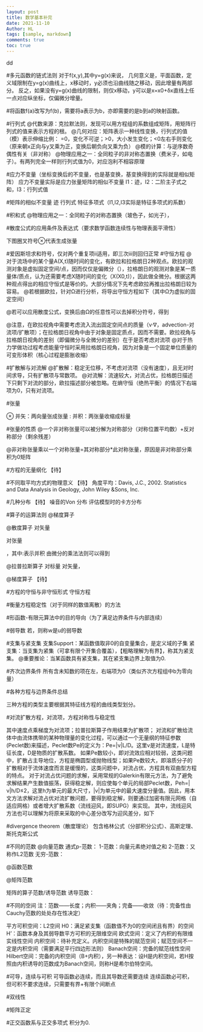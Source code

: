 ```yaml
---
layout: post
title: 数学基本补完
date: 2021-11-10
Author: HL 
tags: [sample, markdown]
comments: true
toc: true
---
```


dd


#多元函数的链式法则
对于f(x,y),其中y=g(x)来说，
几何意义是，平面函数，定义域限制在y=g(x)曲线上，x移动时，y必须也沿曲线随之移动，因此增量有两部分。
反之，如果没有y=g(x)曲线的限制，则仅x移动，y可以是x=x0+δx直线上任一点对应纵坐标，仅偏微分增量。

#将函数f(a)改写为f(b)，需要将a表示为b，亦即需要的是b到a的映射函数。

#行列式
@代数来源：克拉默法则，发现可以用方程组的系数组成矩阵，用矩阵行列式的值来表示方程的根。
@几何对应：矩阵表示一种线性变换，行列式的值（模）表示伸缩比例：
=0，变化不可逆；>0，大小发生变化；<0左右手则变化（原来朝x正向与y叉乘为正，变换后朝负向叉乘为负）
@模的计算：与逆序数奇偶性有关（非对称）
@物理应用之一：全同粒子的非对称态置换（费米子，如电子）。有两列完全一样则行列式值为0，对应泡利不相容原理

#应力不变量（坐标变换后的不变量，也是基变换，基变换得到的实际就是相似矩阵）
应力不变量实际是应力张量矩阵的相似不变量
I1：迹，I2：二阶主子式之和，I3：行列式值

#矩阵的相似不变量
迹
行列式
特征多项式（I1,I2,I3实际是特征多项式的系数）

#积和式
@物理应用之一：全同粒子的对称态置换（玻色子，如光子），

#散度公式的应用条件及表达式（要求数学函数连续性与物理表面平滑性）

下图圈叉符号⊗代表生成张量


#爱因斯坦求和符号，仅对两个重复项ii适用，即三次iii则回归正常
#守恒方程
@对于流场中的某个量A(X,t)随时间的变化，有欧拉和拉格朗日2种观点。欧拉的观测对象是虚拟固定空间/点，因而仅仅是偏微分（），拉格朗日的观测对象是某一质量体/质点，认为还需要考虑X随时间的变化（X(X0,t)），因此做全微分。根据这两种观点得出的相应守恒式是等价的。大部分情况下先考虑欧拉再推出拉格朗日较为容易。
@若根据欧拉，针对Ω进行分析，将导出守恒方程如下（其中Ω为虚拟的固定空间）

@若可以应用散度公式，变换后由Ω的任意性可以去掉积分符号，得到

@注意，在欧拉视角中需要考虑流入流出固定空间点的质量（v·∇，advection-对流项/扩散项）；在拉格朗日视角中由于对象是固定质点，因而不需要。欧拉视角与拉格朗日视角的差别（即偏微分与全微分的差别）在于是否考虑对流项
@对于热力学做功过程考虑能量守恒时采用拉格朗日视角，因为对象是一个固定单位质量的可变形体积（核心过程是膨胀收缩）

#扩散解与对流解
@扩散解：稳定无位移，不考虑对流项（没有速度），且无对时间求导，只有扩散项与常数项。
@对流解：流速较大，对流占优，拉格朗日描述下只剩下对流的部分，欧拉描述部分被忽略。在熵守恒（绝热平衡）的情况下右端项为0，只有对流项。


#张量

⊗ 并矢：两向量张成张量
:  并积：两张量收缩成标量

#张量的性质
@一个非对称张量可以被分解为对称部分（对称位置平均数）+反对称部分（剩余残差）

@非对称张量乘以一个对称张量=其对称部分*此对称张量，原因是非对称部分乘积为0矩阵




#方程的无量纲化
【待】

#不同取平均方式的物理意义
【待】
角度平均：Davis, J.C., 2002. Statistics and Data Analysis in Geology, John Wiley &Sons, Inc.

#几种分布
【待】
噪音的Von 分布
评估模型时的卡方分布

#算子的运算法则
@梯度算子

@散度算子
对矢量

对张量

，其中:表示并积
由微分的乘法法则可以得到


@拉普拉斯算子
对标量
对矢量，

@梯度算子
【待】

#方程的守恒与非守恒形式
守恒方程

#衡量方程稳定性（对于同样的数值离散）的方法


#形函数-有限元算法中的目的导向（为了满足边界条件与内部连续）

#弱导数
若，则称w是u的弱导数

#支集与紧支集
支集Support：某函数值取非0的自变量集合，是定义域的子集
紧支集：当支集为紧集（可拿有限个开集合覆盖），【粗略理解为有界】，称其为紧支集。
@重要推论：当某函数具有紧支集，其在紧支集边界上取值为0.

#齐次边界条件
所有含未知数的项在左，右端项为0（类似齐次方程组中b为零向量）

#各种方程与边界条件总结

三种方程的类型主要根据其特征线方程的曲线类型划分。

#对流扩散方程，对流项，方程对称性与稳定性

其中速度点乘梯度为对流项；拉普拉斯算子作用结果为扩散项；
对流和扩散给流体中由流体携带的某种物理量的变化过程，可以通过一个无量纲的特征参数(Peclet数)来描述，Peclet数Pe的定义为：Pe=|ν|L/D。这里v是对流速度，L是特征长度，D是物质的扩散系数。
如果Pe数较小，即对流效应相对较弱，这类问题中，扩散占主导地位，方程是椭圆型或抛物线型；如果Pe数较大，即溶质分子的扩散相对于流体速度而言是缓慢的，这类问题中，对流占优，方程具有双曲型方程的特点。
对于对流占优问题的求解，采用常规的Galerkin有限元方法，为了避免求解结果产生数值振荡，获得稳定解，则应使每个单元的局部Peclet数，Peh=|ν|h/D≤2，这里h为单元的最大尺寸，|v|为单元中的最大速度分量值。因此，用本文方法求解对流占优对流扩散问题，要得到稳定解，则要通过加密有限元网格（自适应网格）或者增大扩散系数（流线迎风，即SUPG）来实现。
其中，流线迎风方法也可以理解为将原来采取的中心差分改写为迎风差分，如下


#divergence theorem（散度理论）
包含格林公式（分部积分公式）、高斯定理、斯托克斯公式

#不同的范数
@向量范数
通式p-范数：
1-范数：向量元素绝对值之和
2-范数：又称作L2范数
无穷-范数：

@函数范数

@矩阵范数


矩阵的算子范数/诱导范数
诱导范数：



#不同的空间
注：范数——长度；内积——夹角；完备——收敛（待：完备性由Cauchy范数的处处存在性决定）

平方可积空间：L2空间
H0：满足紧支集（函数值不为0的空间闭且有界）的空间
H’：函数本身及其弱导数平方可积的无限维空间
欧式空间：定义了内积的有限维实线性空间
内积空间：待补充定义。内积空间是特殊的赋范空间；赋范空间不一定是内积空间（需要满足平行四边形法则）
Banach空间：完备的赋范线性空间
Hilbert空间：完备的内积空间（B+内积），另一种表达：设H是内积空间，若H按照由内积诱导的范数成为Banach空间，则称H是希尔伯特空间。

#可导，连续与可积
可导函数必连续，而且其导数还需要连续
连续函数必可积，但可积不要求连续，只需要有界+有限个间断点


#双线性


#矩阵正定


#正交函数系与正交多项式
积分为0.
